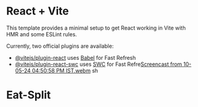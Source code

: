 # React + Vite

This template provides a minimal setup to get React working in Vite with HMR and some ESLint rules.

Currently, two official plugins are available:

- [@vitejs/plugin-react](https://github.com/vitejs/vite-plugin-react/blob/main/packages/plugin-react/README.md) uses [Babel](https://babeljs.io/) for Fast Refresh
- [@vitejs/plugin-react-swc](https://github.com/vitejs/vite-plugin-react-swc) uses [SWC](https://swc.rs/) for Fast Refre[Screencast from 10-05-24 04:50:58 PM IST.webm](https://github.com/balaji-ummadisetty/Eat-Split/assets/152859205/5e37732f-c47d-4297-a91f-5f7f6fd24ed3)
sh
# Eat-Split
